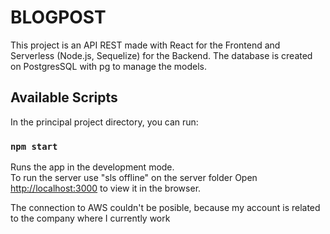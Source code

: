 # BLOGPOST

This project is an API REST made with React for the Frontend and Serverless (Node.js, Sequelize) for the Backend. The database is created on PostgresSQL with pg to manage the models.

## Available Scripts

In the principal project directory, you can run:

### `npm start`

Runs the app in the development mode.\
To run the server use "sls offline" on the server folder
Open [http://localhost:3000](http://localhost:3000) to view it in the browser.

The connection to AWS couldn't be posible, because my account is related to the company where I currently work
